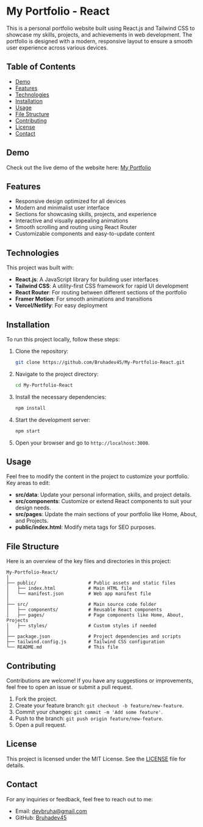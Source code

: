 # My Portfolio - React

This is a personal portfolio website built using React.js and Tailwind CSS to showcase my skills, projects, and achievements in web development. The portfolio is designed with a modern, responsive layout to ensure a smooth user experience across various devices.

## Table of Contents

- [Demo](#demo)
- [Features](#features)
- [Technologies](#technologies)
- [Installation](#installation)
- [Usage](#usage)
- [File Structure](#file-structure)
- [Contributing](#contributing)
- [License](#license)
- [Contact](#contact)

## Demo

Check out the live demo of the website here: [My Portfolio](https://your-portfolio-link.com)

## Features

- Responsive design optimized for all devices
- Modern and minimalist user interface
- Sections for showcasing skills, projects, and experience
- Interactive and visually appealing animations
- Smooth scrolling and routing using React Router
- Customizable components and easy-to-update content

## Technologies

This project was built with:

- **React.js**: A JavaScript library for building user interfaces
- **Tailwind CSS**: A utility-first CSS framework for rapid UI development
- **React Router**: For routing between different sections of the portfolio
- **Framer Motion**: For smooth animations and transitions
- **Vercel/Netlify**: For easy deployment

## Installation

To run this project locally, follow these steps:

1. Clone the repository:

   ```bash
   git clone https://github.com/Bruhadev45/My-Portfolio-React.git
   ```

2. Navigate to the project directory:

   ```bash
   cd My-Portfolio-React
   ```

3. Install the necessary dependencies:

   ```bash
   npm install
   ```

4. Start the development server:

   ```bash
   npm start
   ```

5. Open your browser and go to `http://localhost:3000`.

## Usage

Feel free to modify the content in the project to customize your portfolio. Key areas to edit:

- **src/data**: Update your personal information, skills, and project details.
- **src/components**: Customize or extend React components to suit your design needs.
- **src/pages**: Update the main sections of your portfolio like Home, About, and Projects.
- **public/index.html**: Modify meta tags for SEO purposes.

## File Structure

Here is an overview of the key files and directories in this project:

```
My-Portfolio-React/
│
├── public/                   # Public assets and static files
│   ├── index.html            # Main HTML file
│   └── manifest.json         # Web app manifest file
│
├── src/                      # Main source code folder
│   ├── components/           # Reusable React components
│   ├── pages/                # Page components like Home, About, Projects
│   ├── styles/               # Custom styles if needed
│
├── package.json              # Project dependencies and scripts
├── tailwind.config.js        # Tailwind CSS configuration
└── README.md                 # This file
```

## Contributing

Contributions are welcome! If you have any suggestions or improvements, feel free to open an issue or submit a pull request.

1. Fork the project.
2. Create your feature branch: `git checkout -b feature/new-feature`.
3. Commit your changes: `git commit -m 'Add some feature'`.
4. Push to the branch: `git push origin feature/new-feature`.
5. Open a pull request.

## License

This project is licensed under the MIT License. See the [LICENSE](LICENSE) file for details.

## Contact

For any inquiries or feedback, feel free to reach out to me:

- Email: [devbruha@gmail.com](mailto:devbruha@gmail.com)
- GitHub: [Bruhadev45](https://github.com/Bruhadev45)
